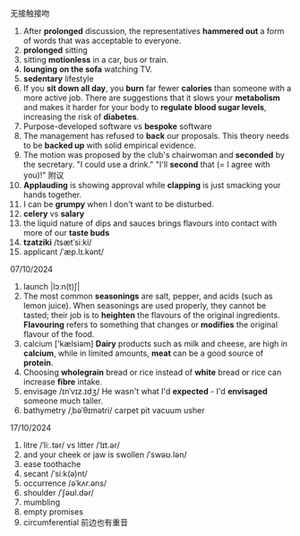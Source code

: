 无接触接吻
1. After **prolonged** discussion, the representatives **hammered out** a form of words that was acceptable to everyone.
2. **prolonged** sitting
3. sitting **motionless** in a car, bus or train. 
4. **lounging** **on the sofa** watching TV. 
5. **sedentary** lifestyle
6.  If you **sit down all day**, you **burn** far fewer **calories** than someone with a more active job. There are suggestions that it slows your **metabolism** and makes it harder for your body to **regulate** **blood sugar levels**, increasing the risk of **diabetes**.
7. Purpose-developed software vs **bespoke** software
8. The management has refused to **back** our proposals. This theory needs to be **backed up** with solid empirical evidence. 
9. The motion was proposed by the club's chairwoman and **seconded** by the secretary.
"I could use a drink." "I'll **second** that (= I agree with you)!" 附议
10. **Applauding** is showing approval while **clapping** is just smacking your hands together.
11. I can be **grumpy** when I don't want to be disturbed.
12. **celery** vs **salary**
13. the liquid nature of dips and sauces brings flavours into contact with more of our **taste buds**
14. **tzatziki** /tsætˈsiːki/
15. applicant  /ˈæp.lɪ.kənt/


07/10/2024
1. launch |lɔːn(t)ʃ|
2. The most common **seasonings** are salt, pepper, and acids (such as lemon juice). When seasonings are used properly, they cannot be tasted; their job is to **heighten** the flavours of the original ingredients. **Flavouring** refers to something that changes or **modifies** the original flavour of the food.
3. calcium  ['kælsiəm] **Dairy** products such as milk and cheese, are high in **calcium**, while in limited amounts, **meat** can be a good source of **protein**.
4. Choosing **wholegrain** bread or rice instead of **white** bread or rice can increase **fibre** intake.
5. envisage /ɪnˈvɪz.ɪdʒ/ He wasn't what I'd **expected** - I'd **envisaged** someone much taller.
6. bathymetry /ˌbəˈθɪmətri/
carpet pit
vacuum 
usher

17/10/2024
1. litre /ˈliː.tər/ vs litter /ˈlɪt.ər/
2. and your cheek or jaw is swollen /ˈswəʊ.lən/
3. ease toothache
4. secant /ˈsiːk(ə)nt/
5. occurrence  /əˈkʌr.əns/
6. shoulder  /ˈʃəʊl.dər/
7. mumbling
8. empty promises
9. circumferential 前边也有重音


